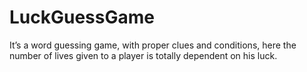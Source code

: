 # LuckGuessGame
It’s a word guessing game, with proper clues and conditions, here the number of lives given to a player is totally dependent on his luck.
